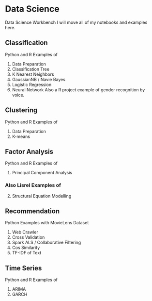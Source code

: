 # Data Science
Data Science Workbench
I will move all of my notebooks and examples here.

## Classification
Python and R Examples of
  1. Data Preparation
  2. Classification Tree
  3. K Nearest Neighbors
  4. GaussianNB / Navie Bayes
  5. Logistic Regression
  6. Neural Network
Also a R project example of gender recognition by voice.

## Clustering
Python and R Examples of
  1. Data Preparation
  2. K-means

## Factor Analysis
Python and R Examples of
  1. Principal Component Analysis
### Also Lisrel Examples of
  2. Structural Equation Modelling

## Recommendation
Python Examples with MovieLens Dataset
  1. Web Crawler
  2. Cross Validation
  3. Spark ALS / Collaborative Filtering
  4. Cos Similarity
  5. TF-IDF of Text

## Time Series
Python and R Examples of 
  1. ARIMA
  2. GARCH



